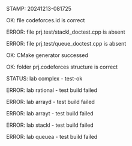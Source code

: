STAMP: 20241213-081725
OK: file codeforces.id is correct
ERROR: file prj.test/stackl_doctest.cpp is absent
ERROR: file prj.test/queue_doctest.cpp is absent
OK: CMake generator successed
OK: folder prj.codeforces structure is correct
STATUS: lab complex - test-ok
ERROR: lab rational - test build failed
ERROR: lab arrayd - test build failed
ERROR: lab arrayt - test build failed
ERROR: lab stackl - test build failed
ERROR: lab queuea - test build failed
